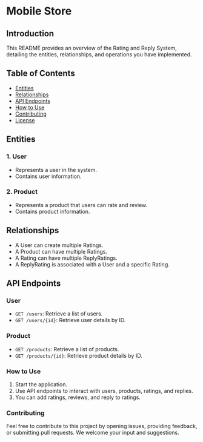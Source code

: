 # Mobile Store

## Introduction

This README provides an overview of the Rating and Reply System, detailing the entities, relationships, and operations you have implemented.

## Table of Contents

- [Entities](#entities)
- [Relationships](#relationships)
- [API Endpoints](#api-endpoints)
- [How to Use](#how-to-use)
- [Contributing](#contributing)
- [License](#license)

## Entities

### 1. User
- Represents a user in the system.
- Contains user information.

### 2. Product
- Represents a product that users can rate and review.
- Contains product information.

## Relationships

- A User can create multiple Ratings.
- A Product can have multiple Ratings.
- A Rating can have multiple ReplyRatings.
- A ReplyRating is associated with a User and a specific Rating.

## API Endpoints

### User

- `GET /users`: Retrieve a list of users.
- `GET /users/{id}`: Retrieve user details by ID.

### Product

- `GET /products`: Retrieve a list of products.
- `GET /products/{id}`: Retrieve product details by ID.

### How to Use

1. Start the application.
2. Use API endpoints to interact with users, products, ratings, and replies.
3. You can add ratings, reviews, and reply to ratings.

### Contributing

Feel free to contribute to this project by opening issues, providing feedback, or submitting pull requests. We welcome your input and suggestions.
